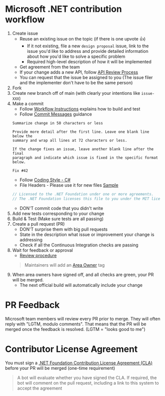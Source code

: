 # Microsoft .NET contribution workflow

1. Create issue
	* Reuse an existing issue on the topic (if there is one upvote 👍)
		* If it not existing, file a new `design proposal` issue, link to the issue you'd like to address and provide detailed information about how you'd like to solve a specific problem
		* Required high-level description of how it will be implemented
	* Get agreement from the team
	* If your change adds a new API, follow [API Review Process](https://github.com/dotnet/runtime/blob/main/docs/project/api-review-process.md)
	* You can request that the issue be assigned to you (The issue filer and the implementer don't have to be the same person)
2. Fork
3. Create new branch off of main (with clearly your intentions like `issue-XXX`)
4. Make a commit
	* Follow [Workflow Instructions](https://github.com/dotnet/runtime/blob/main/docs/workflow/README.md) explains how to build and test
	* Follow [Commit Messages](https://github.com/dotnet/runtime/blob/main/CONTRIBUTING.md#commit-messages) guidance
	```
	Summarize change in 50 characters or less

	Provide more detail after the first line. Leave one blank line below the
	summary and wrap all lines at 72 characters or less.

	If the change fixes an issue, leave another blank line after the final
	paragraph and indicate which issue is fixed in the specific format
	below.

	Fix #42
	```
	* Follow [Coding Style - C#](https://github.com/dotnet/runtime/blob/main/docs/coding-guidelines/coding-style.md)
	* File Headers - Please use it for new files [Sample](https://github.com/dotnet/runtime/blob/main/src/libraries/System.Private.CoreLib/src/System/Collections/Generic/List.cs)
	```csharp
	// Licensed to the .NET Foundation under one or more agreements.
	// The .NET Foundation licenses this file to you under the MIT license.
	```
	* DON'T commit code that you didn't write
5. Add new tests corresponding to your change
6. Build & Test (Make sure tests are all passing)
7. Create a pull request (PR)
	* DON'T surprise them with big pull requests
	* State in the description what issue or improvement your change is addressing
	* Check if all the Continuous Integration checks are passing
8. Wait for feedback or approval
	* [Review procedure](https://github.com/dotnet/runtime/blob/main/docs/pr-guide.md)
	> Maintainers will add an [Area Owner](https://github.com/dotnet/runtime/blob/main/docs/area-owners.md) tag
9. When area owners have signed off, and all checks are green, your PR will be merged.
	* The next official build will automatically include your change

# PR Feedback
Microsoft team members will review every PR prior to merge. They will often reply with "LGTM, modulo comments". That means that the PR will be merged once the feedback is resolved. (LGTM = "looks good to me")

# Contributor License Agreement
You must sign a [.NET Foundation Contribution License Agreement (CLA)](https://cla.dotnetfoundation.org) before your PR will be merged (one-time requirement)
> A bot will evaluate whether you have signed the CLA. If required, the bot will comment on the pull request, including a link to this system to accept the agreement
